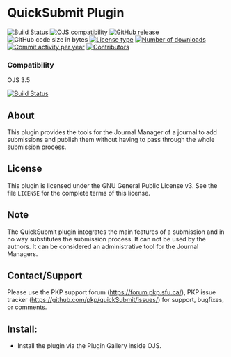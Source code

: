 # QuickSubmit Plugin

[![Build Status](https://travis-ci.com/pkp/quickSubmit.svg?branch=main)](https://travis-ci.com/pkp/quickSubmit)
[![OJS compatibility](https://img.shields.io/badge/ojs-3.5-brightgreen)](https://github.com/pkp/ojs/tree/stable-3_5_0)
[![GitHub release](https://img.shields.io/github/v/release/pkp/quickSubmit?include_prereleases&label=latest%20release)](https://github.com/pkp/quickSubmit/releases)
![GitHub code size in bytes](https://img.shields.io/github/languages/code-size/pkp/quickSubmit)
[![License type](https://img.shields.io/github/license/pkp/quickSubmit)](https://github.com/pkp/quickSubmit/blob/main/LICENSE)
[![Number of downloads](https://img.shields.io/github/downloads/pkp/quickSubmit/total)](https://github.com/pkp/quickSubmit/releases)
[![Commit activity per year](https://img.shields.io/github/commit-activity/y/pkp/quickSubmit)](https://github.com/pkp/quickSubmit/graphs/code-frequency)
[![Contributors](https://img.shields.io/github/contributors-anon/pkp/quickSubmit)](https://github.com/pkp/quickSubmit/graphs/contributors)

### Compatibility
OJS 3.5

[![Build Status](https://travis-ci.org/pkp/quickSubmit.svg?branch=main)](https://travis-ci.org/pkp/quickSubmit)

## About

This plugin provides the tools for the Journal Manager of a journal to add submissions and publish them without having
to pass through the whole submission process.

## License

This plugin is licensed under the GNU General Public License v3. See the file `LICENSE` for the complete terms of this license.

## Note

The QuickSubmit plugin integrates the main features of a submission and in no way substitutes the submission process. It can not be used by the authors. It can be considered an administrative tool for the Journal Managers.

## Contact/Support

Please use the PKP support forum (https://forum.pkp.sfu.ca/), PKP issue tracker (https://github.com/pkp/quickSubmit/issues/) for support, bugfixes, or comments.

## Install:

 * Install the plugin via the Plugin Gallery inside OJS.
